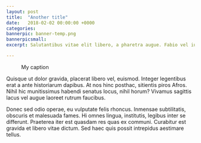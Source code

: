 ```yaml
---
layout: post
title:  "Another title"
date:   2018-02-02 00:00:00 +0000
categories:
bannerpic: banner-temp.png
bannerpicsmall:
excerpt: Salutantibus vitae elit libero, a pharetra augue. Fabio vel iudice vincam, sunt in culpa qui officia. Etiam habebis sem dicantur magna mollis euismod.

---
```


<figure>


<p class="caption">My caption</p>
</figure>

Quisque ut dolor gravida, placerat libero vel, euismod. Integer legentibus erat a ante historiarum dapibus. At nos hinc posthac, sitientis piros Afros. Nihil hic munitissimus habendi senatus locus, nihil horum? Vivamus sagittis lacus vel augue laoreet rutrum faucibus.

Donec sed odio operae, eu vulputate felis rhoncus. Inmensae subtilitatis, obscuris et malesuada fames. Hi omnes lingua, institutis, legibus inter se differunt. Praeterea iter est quasdam res quas ex communi. Curabitur est gravida et libero vitae dictum. Sed haec quis possit intrepidus aestimare tellus.
